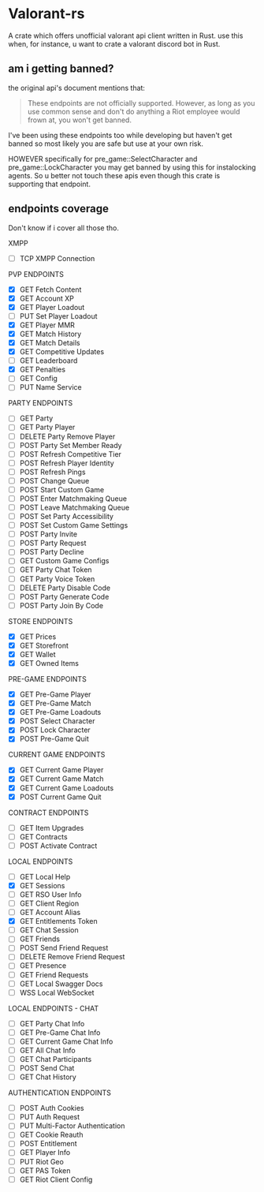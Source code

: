 # Valorant-rs

A crate which offers unofficial valorant api client written in Rust.
use this when, for instance, u want to crate a valorant discord bot in Rust.

## am i getting banned?
the original api's document mentions that:

> These endpoints are not officially supported. However, as long as you use common sense and don't do anything a Riot employee would frown at, you won't get banned.

I've been using these endpoints too while developing but haven't get banned so most likely you are safe but use at your own risk.

HOWEVER specifically for pre_game::SelectCharacter and pre_game::LockCharacter you may get banned by using this for instalocking agents. So u better not touch these apis even though this crate is supporting that endpoint.

## endpoints coverage

Don't know if i cover all those tho.

XMPP
- [ ] TCP XMPP Connection

PVP ENDPOINTS
- [x] GET Fetch Content
- [x] GET Account XP
- [x] GET Player Loadout
- [ ] PUT Set Player Loadout
- [x] GET Player MMR
- [x] GET Match History
- [x] GET Match Details
- [x] GET Competitive Updates
- [ ] GET Leaderboard
- [x] GET Penalties
- [ ] GET Config
- [ ] PUT Name Service

PARTY ENDPOINTS
- [ ] GET Party
- [ ] GET Party Player
- [ ] DELETE Party Remove Player
- [ ] POST Party Set Member Ready
- [ ] POST Refresh Competitive Tier
- [ ] POST Refresh Player Identity
- [ ] POST Refresh Pings
- [ ] POST Change Queue
- [ ] POST Start Custom Game
- [ ] POST Enter Matchmaking Queue
- [ ] POST Leave Matchmaking Queue
- [ ] POST Set Party Accessibility
- [ ] POST Set Custom Game Settings
- [ ] POST Party Invite
- [ ] POST Party Request
- [ ] POST Party Decline
- [ ] GET Custom Game Configs
- [ ] GET Party Chat Token
- [ ] GET Party Voice Token
- [ ] DELETE Party Disable Code
- [ ] POST Party Generate Code
- [ ] POST Party Join By Code

STORE ENDPOINTS
- [x] GET Prices
- [x] GET Storefront
- [x] GET Wallet
- [x] GET Owned Items

PRE-GAME ENDPOINTS
- [x] GET Pre-Game Player
- [x] GET Pre-Game Match
- [x] GET Pre-Game Loadouts
- [x] POST Select Character
- [x] POST Lock Character
- [x] POST Pre-Game Quit

CURRENT GAME ENDPOINTS
- [x] GET Current Game Player
- [x] GET Current Game Match
- [x] GET Current Game Loadouts
- [x] POST Current Game Quit

CONTRACT ENDPOINTS
- [ ] GET Item Upgrades
- [ ] GET Contracts
- [ ] POST Activate Contract

LOCAL ENDPOINTS
- [ ] GET Local Help
- [x] GET Sessions
- [ ] GET RSO User Info
- [ ] GET Client Region
- [ ] GET Account Alias
- [x] GET Entitlements Token
- [ ] GET Chat Session
- [ ] GET Friends
- [ ] POST Send Friend Request
- [ ] DELETE Remove Friend Request
- [ ] GET Presence
- [ ] GET Friend Requests
- [ ] GET Local Swagger Docs
- [ ] WSS Local WebSocket

LOCAL ENDPOINTS - CHAT
- [ ] GET Party Chat Info
- [ ] GET Pre-Game Chat Info
- [ ] GET Current Game Chat Info
- [ ] GET All Chat Info
- [ ] GET Chat Participants
- [ ] POST Send Chat
- [ ] GET Chat History

AUTHENTICATION ENDPOINTS
- [ ] POST Auth Cookies
- [ ] PUT Auth Request
- [ ] PUT Multi-Factor Authentication
- [ ] GET Cookie Reauth
- [ ] POST Entitlement
- [ ] GET Player Info
- [ ] PUT Riot Geo
- [ ] GET PAS Token
- [ ] GET Riot Client Config